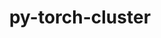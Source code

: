 ---
title: "py-torch-cluster"
layout: cache
categories: [package, v0.21.0]
meta: {"versions": ["1.5.8"], "compilers": ["apple-clang@=15.0.0", "gcc@=11.3.0"], "oss": ["ubuntu22.04", "ventura"], "platforms": ["darwin", "linux"], "targets": ["aarch64", "x86_64_v3"], "stacks": ["ml-darwin-aarch64-mps", "ml-linux-x86_64-cpu", "ml-linux-x86_64-cuda", "root"], "num_specs": 3, "num_specs_by_stack": {"ml-darwin-aarch64-mps": 1, "root": 3, "ml-linux-x86_64-cpu": 1, "ml-linux-x86_64-cuda": 1}}
spec_details: [{"hash": "kj4yvcbo5y43aq2d2hjzip7aqrxgklp7", "compiler": "apple-clang@=15.0.0", "versions": ["1.5.8"], "os": "ventura", "platform": "darwin", "target": "aarch64", "variants": ["build_system=python_pip", "~cuda"], "stacks": ["ml-darwin-aarch64-mps", "root"], "size": "-", "tarball": "https://binaries.spack.io/v0.21.0/build_cache/darwin-ventura-aarch64/apple-clang-15.0.0/py-torch-cluster-1.5.8/darwin-ventura-aarch64-apple-clang-15.0.0-py-torch-cluster-1.5.8-kj4yvcbo5y43aq2d2hjzip7aqrxgklp7.spack"}, {"hash": "vw3j6rllwqww3hsceapgcvbvighq2m54", "compiler": "gcc@=11.3.0", "versions": ["1.5.8"], "os": "ubuntu22.04", "platform": "linux", "target": "x86_64_v3", "variants": ["build_system=python_pip", "~cuda"], "stacks": ["root", "ml-linux-x86_64-cpu"], "size": "-", "tarball": "https://binaries.spack.io/v0.21.0/build_cache/linux-ubuntu22.04-x86_64_v3/gcc-11.3.0/py-torch-cluster-1.5.8/linux-ubuntu22.04-x86_64_v3-gcc-11.3.0-py-torch-cluster-1.5.8-vw3j6rllwqww3hsceapgcvbvighq2m54.spack"}, {"hash": "3x2zfy5bvgy3vimpekifvrbr3s7zplxx", "compiler": "gcc@=11.3.0", "versions": ["1.5.8"], "os": "ubuntu22.04", "platform": "linux", "target": "x86_64_v3", "variants": ["build_system=python_pip", "+cuda"], "stacks": ["ml-linux-x86_64-cuda", "root"], "size": "-", "tarball": "https://binaries.spack.io/v0.21.0/build_cache/linux-ubuntu22.04-x86_64_v3/gcc-11.3.0/py-torch-cluster-1.5.8/linux-ubuntu22.04-x86_64_v3-gcc-11.3.0-py-torch-cluster-1.5.8-3x2zfy5bvgy3vimpekifvrbr3s7zplxx.spack"}]
---